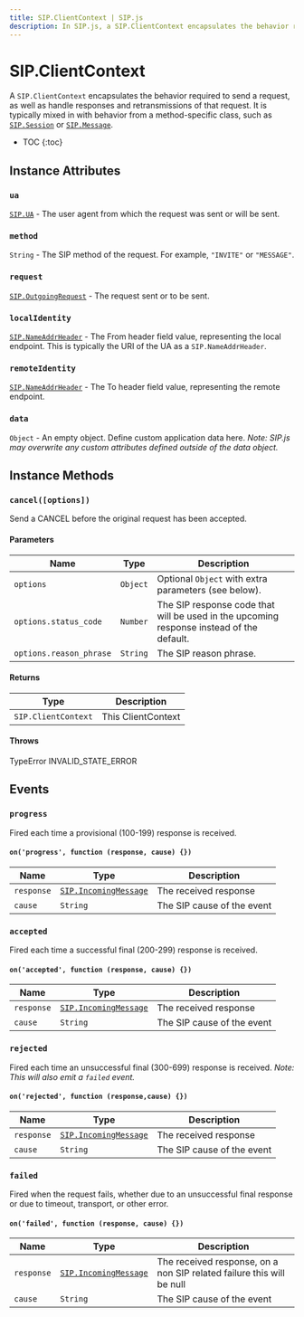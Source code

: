 ```yaml
---
title: SIP.ClientContext | SIP.js
description: In SIP.js, a SIP.ClientContext encapsulates the behavior required to send a request, as well as handle responses and retransmissions of that request.
---
```

# SIP.ClientContext

A `SIP.ClientContext` encapsulates the behavior required to send a request, as well as handle responses and retransmissions of that request. It is typically mixed in with behavior from a method-specific class, such as [`SIP.Session`](../../session/) or [`SIP.Message`](../../message/).

* TOC
{:toc}

<!--
## Construction

Typically, construction and sending of a ClientContext is managed by a `SIP.UA`, through either the `ua.request(method, target)` function or through SIP method-specific functions such as `ua.invite(target)`. However, advanced users may construct ClientContexts manually.

### `new SIP.ClientContext(ua, method, target)`

#### Parameters

Name | Type | Description
-----|------|-------------
ua | `SIP.UA` | The user agent from which the request will be sent.
method | `String` | The SIP method to use on the request. For example, `INFO` or `OPTIONS`
target | `String|SIP.URI` | The destination URI for the request to send to.
-->

## Instance Attributes

### `ua`

[`SIP.UA`](../../ua/) - The user agent from which the request was sent or will be sent.

### `method`

`String` - The SIP method of the request. For example, `"INVITE"` or `"MESSAGE"`.

### `request`

[`SIP.OutgoingRequest`](../../sipMessage/) - The request sent or to be sent.

### `localIdentity`

[`SIP.NameAddrHeader`](../../nameAddrHeader/) - The From header field value, representing the local endpoint. This is typically the URI of the UA as a `SIP.NameAddrHeader`.

### `remoteIdentity`

[`SIP.NameAddrHeader`](../../nameAddrHeader/) - The To header field value, representing the remote endpoint.

### `data`

`Object` - An empty object.  Define custom application data here. *Note: SIP.js may overwrite any custom attributes defined outside of the data object.*


## Instance Methods

<!--

### `send([options])`

Send the request. A constructed `SIP.ClientContext` will not send itself until this or a similar method is called. This method does not run any custom behavior outside of the default handling of the SIP request. For request methods with their own context objects, please use the method-specific functions for sending requests defined on those objects. (For example, [`SIP.InviteClientContext`](../../session/#inviteoptions) uses its `.invite()` method to send its request.)

#### Parameters

Name | Type | Description
-----|------|-------------
`options`|`Object`|Optional `Object` with extra parameters (see below).
`options.body`|`String`|Optional message body to send in the request
`options.extraHeaders`|`Array` of `String`|Optional list of extra SIP headers to include with the request
`options.params`|`Object`|Optional extra configuration parameters (see below). These parameters take priority over the SIP.UA configuration parameters.
`options.params.route_set`|`Array` of `String`|Optional preloaded route set for the request.
`options.params.to_display_name`|`String`|Optional display portion of SIP To: URI
`options.params.to_uri`|`String`|Optional To: URI. By default, this is set to the target.
`options.params.to_tag`|`String`|Optional To: tag.
`options.params.from_display_name`|`String`|Optional display portion of SIP From: URI
`options.params.from_uri`|`String`|Optional From: URI. By default, this is set to the UA's configured URI
`options.params.from_tag`|`String`|Optional From: tag
`options.params.call_id`|`String`|Optional Call-Id value. Otherwise, a new Call-Id is randomly generated.
`options.params.cseq`|`String`|Optional CSeq number.  Otherwise, a new random CSeq is generated

#### Returns

Type | Description
-|-
`SIP.ClientContext`| This ClientContext

-->

### `cancel([options])`

Send a CANCEL before the original request has been accepted.

#### Parameters

Name | Type | Description
-----|------|--------------
`options`|`Object`|Optional `Object` with extra parameters (see below).
`options.status_code`|`Number`|The SIP response code that will be used in the upcoming response instead of the default.
`options.reason_phrase`|`String`|The SIP reason phrase.

#### Returns

Type | Description
-|-
`SIP.ClientContext` | This ClientContext

#### Throws

TypeError
INVALID_STATE_ERROR



## Events

### `progress`

Fired each time a provisional (100-199) response is received.

#### `on('progress', function (response, cause) {})`

Name | Type | Description
-----|------|------------
`response`|[`SIP.IncomingMessage`](../../message)|The received response
`cause`|`String`|The SIP cause of the event

### `accepted`

Fired each time a successful final (200-299) response is received.

#### `on('accepted', function (response, cause) {})`

Name | Type | Description
-----|------|------------
`response`|[`SIP.IncomingMessage`](../../message)|The received response
`cause`|`String`|The SIP cause of the event

### `rejected`

Fired each time an unsuccessful final (300-699) response is received. *Note: This will also emit a `failed` event.*

#### `on('rejected', function (response,cause) {})`

Name | Type | Description
-----|------|------------
`response`|[`SIP.IncomingMessage`](../../message)|The received response
`cause`|`String`|The SIP cause of the event

### `failed`

Fired when the request fails, whether due to an unsuccessful final response or due to timeout, transport, or other error.

#### `on('failed', function (response, cause) {})`

Name | Type | Description
-----|------|------------
`response`|[`SIP.IncomingMessage`](../../message)|The received response, on a non SIP related failure this will be null
`cause`|`String`|The SIP cause of the event
